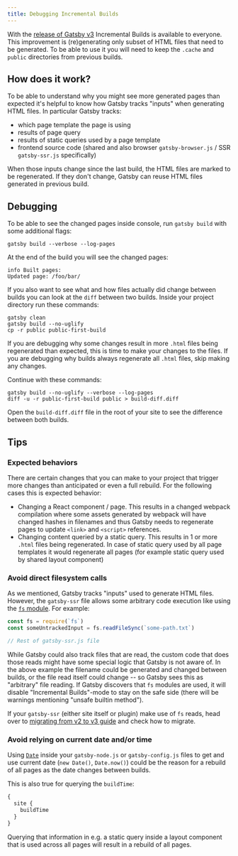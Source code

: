 ```yaml
---
title: Debugging Incremental Builds
---
```


With the [release of Gatsby v3](/docs/reference/release-notes/v3.0#incremental-builds-in-oss) Incremental Builds is available to everyone. This improvement is (re)generating only subset of HTML files that need to be generated. To be able to use it you will need to keep the `.cache` and `public` directories from previous builds.

## How does it work?

To be able to understand why you might see more generated pages than expected it's helpful to know how Gatsby tracks "inputs" when generating HTML files. In particular Gatsby tracks:

- which page template the page is using
- results of page query
- results of static queries used by a page template
- frontend source code (shared and also browser `gatsby-browser.js` / SSR `gatsby-ssr.js` specifically)

When those inputs change since the last build, the HTML files are marked to be regenerated. If they don't change, Gatsby can reuse HTML files generated in previous build.

## Debugging

To be able to see the changed pages inside console, run `gatsby build` with some additional flags:

```shell
gatsby build --verbose --log-pages
```

At the end of the build you will see the changed pages:

```shell
info Built pages:
Updated page: /foo/bar/
```

If you also want to see what and how files actually did change between builds you can look at the `diff` between two builds. Inside your project directory run these commands:

```shell
gatsby clean
gatsby build --no-uglify
cp -r public public-first-build
```

If you are debugging why some changes result in more `.html` files being regenerated than expected, this is time to make your changes to the files. If you are debugging why builds always regenerate all `.html` files, skip making any changes. 

Continue with these commands:

```shell
gatsby build --no-uglify --verbose --log-pages
diff -u -r public-first-build public > build-diff.diff
```

Open the `build-diff.diff` file in the root of your site to see the difference between both builds.

## Tips

### Expected behaviors

There are certain changes that you can make to your project that trigger more changes than anticipated or even a full rebuild. For the following cases this is expected behavior:

- Changing a React component / page. This results in a changed webpack compilation where some assets generated by webpack will have changed hashes in filenames and thus Gatsby needs to regenerate pages to update `<link>` and `<script>` references.
- Changing content queried by a static query. This results in 1 or more `.html` files being regenerated. In case of static query used by all page templates it would regenerate all pages (for example static query used by shared layout component)

### Avoid direct filesystem calls

As we mentioned, Gatsby tracks "inputs" used to generate HTML files. However, the `gatsby-ssr` file allows some arbitrary code execution like using the [`fs` module](https://nodejs.org/api/fs.html). For example:

```js:title=gatsby-ssr.js
const fs = require(`fs`)
const someUntrackedInput = fs.readFileSync(`some-path.txt`)

// Rest of gatsby-ssr.js file
```

While Gatsby could also track files that are read, the custom code that does those reads might have some special logic that Gatsby is not aware of. In the above example the filename could be generated and changed between builds, or the file read itself could change -- so Gatsby sees this as "arbitrary" file reading. If Gatsby discovers that `fs` modules are used, it will disable "Incremental Builds"-mode to stay on the safe side (there will be warnings mentioning "unsafe builtin method").

If your `gatsby-ssr` (either site itself or plugin) make use of `fs` reads, head over to [migrating from v2 to v3 guide](/docs/reference/release-notes/migrating-from-v2-to-v3/#using-fs-in-ssr) and check how to migrate.

### Avoid relying on current date and/or time

Using [`Date`](https://developer.mozilla.org/en-US/docs/Web/JavaScript/Reference/Global_Objects/Date) inside your `gatsby-node.js` or `gatsby-config.js` files to get and use current date (`new Date()`, `Date.now()`) could be the reason for a rebuild of all pages as the date changes between builds.

This is also true for querying the `buildTime`:

```graphql
{
  site {
    buildTime
  }
}
```

Querying that information in e.g. a static query inside a layout component that is used across all pages will result in a rebuild of all pages.
